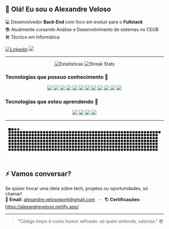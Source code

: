 <h2>🖖 Olá! Eu sou o Alexandre Veloso</h2>

💻 Desenvolvedor **Back-End** com foco em evoluir para o **Fullstack** </br>
📚 Atualmente cursando Análise e Desenvolvimento de sistemas no CEUB </br>
🛠️ Técnico em Informática  

[![Linkedin](https://img.shields.io/badge/LinkedIn-0077B5?style=for-the-badge&logo=linkedin&logoColor=white)](https://www.linkedin.com/in/alexandre-veloso-/)
<a href="mailto:alexandre.velosowork@gmail.com">
    <img src="https://img.shields.io/badge/-Gmail-%23333?style=for-the-badge&logo=gmail&logoColor=white" target="_blank">
</a> 

---

<p align="center">
  <img width="41.6%" src="https://github-readme-stats.vercel.app/api?username=alexandre1Work&theme=dark&hide_border=false&include_all_commits=false&count_private=false" alt="Estatísticas" />
  <img <img width="45.4%" src="https://nirzak-streak-stats.vercel.app/?user=alexandre1Work&theme=dark&hide_border=false" alt="Streak Stats" />
</p>


### Tecnologias que possuo conhecimento 🍵
<p align="center">
  <!-- Back-End -->
  <img src="https://img.shields.io/badge/javascript-%23323330.svg?style=for-the-badge&logo=javascript&logoColor=%23F7DF1E" />
  <img src="https://img.shields.io/badge/node.js-6DA55F?style=for-the-badge&logo=node.js&logoColor=white" />
  <img src="https://img.shields.io/badge/express.js-%23404d59.svg?style=for-the-badge&logo=express&logoColor=%2361DAFB" />
  <img src="https://img.shields.io/badge/php-%23777BB4.svg?style=for-the-badge&logo=php&logoColor=white" />
  <img src="https://img.shields.io/badge/c%23-%23239120.svg?style=for-the-badge&logo=csharp&logoColor=white" />

  <!-- Front-End -->
  <img src="https://img.shields.io/badge/css3-%231572B6.svg?style=for-the-badge&logo=css3&logoColor=white" />
  <img src="https://img.shields.io/badge/html5-%23E34F26.svg?style=for-the-badge&logo=html5&logoColor=white" />
  <img src="https://img.shields.io/badge/bootstrap-%238511FA.svg?style=for-the-badge&logo=bootstrap&logoColor=white" />
  <img src="https://img.shields.io/badge/tailwindcss-%2338B2AC.svg?style=for-the-badge&logo=tailwind-css&logoColor=white" />

  <!-- Banco de Dados -->
  <img src="https://img.shields.io/badge/MongoDB-%234ea94b.svg?style=for-the-badge&logo=mongodb&logoColor=white" />
  <img src="https://img.shields.io/badge/mysql-4479A1.svg?style=for-the-badge&logo=mysql&logoColor=white" />
  <img src="https://img.shields.io/badge/postgres-%23316192.svg?style=for-the-badge&logo=postgresql&logoColor=white" />
</p>


### Tecnologias que estou aprendendo 🍵

<p align="center">
  <img src="https://img.shields.io/badge/react-%2320232a.svg?style=for-the-badge&logo=react&logoColor=%2361DAFB" />
  <img src="https://img.shields.io/badge/typescript-%23007ACC.svg?style=for-the-badge&logo=typescript&logoColor=white" />
  <img src="https://img.shields.io/badge/vue.js-%2335495e.svg?style=for-the-badge&logo=vuedotjs&logoColor=%234FC08D" />
  <img src="https://img.shields.io/badge/nestjs-%23E0234E.svg?style=for-the-badge&logo=nestjs&logoColor=white" />
</p>

---

<picture align="center">
  <source media="(prefers-color-scheme: dark)" srcset="https://raw.githubusercontent.com/alexandre1Work/alexandre1Work/output/github-contribution-grid-snake-dark.svg">
  <source media="(prefers-color-scheme: light)" srcset="https://raw.githubusercontent.com/alexandre1Work/alexandre1Work/output/github-contribution-grid-snake-dark.svg">
  <img align="center" alt="github contribution grid snake animation" src="https://raw.githubusercontent.com/alexandre1Work/alexandre1Work/output/github-contribution-grid-snake.svg">
</picture>

## ⚡ Vamos conversar?

Se quiser trocar uma ideia sobre tech, projetos ou oportunidades, só chamar! </br>
📩 **Email:** alexandre.velosowork@gmail.com  &nbsp; - &nbsp; 🌎 **Certificações:** https://alexandreveloso.netlify.app/

---

> "Código limpo é como humor refinado: só quem entende, valoriza." 😎
